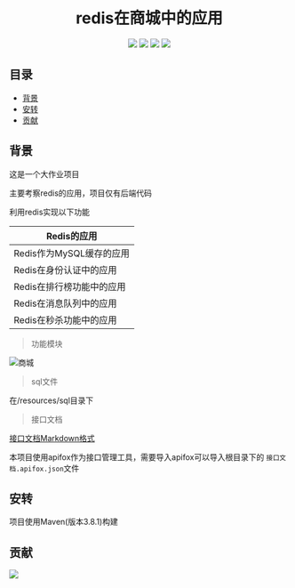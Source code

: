 <h1 align="center">redis在商城中的应用</h1>

<div align="center">

![](https://img.shields.io/badge/Springboot-2.7.6-blue) 
![](https://img.shields.io/badge/Mybatis--Plus-3.5.2-blue) 
![](https://img.shields.io/badge/Maven-3.8.1-blue)
![](https://img.shields.io/badge/Docker-20.10.21-blue)

</div>

## 目录

- [背景](#背景)
- [安转](#安转)
- [贡献](#贡献)



## 背景

这是一个大作业项目

主要考察redis的应用，项目仅有后端代码

利用redis实现以下功能

| Redis的应用               |
| ------------------------- |
| Redis作为MySQL缓存的应用  |
| Redis在身份认证中的应用   |
| Redis在排行榜功能中的应用 |
| Redis在消息队列中的应用   |
| Redis在秒杀功能中的应用   |



>   功能模块

![商城](https://974500760-1303995467.cos.ap-guangzhou.myqcloud.com/PicGo/202301141951470.png)

>   sql文件

在/resources/sql目录下



>   接口文档

[接口文档Markdown格式](https://github.com/wzf0125/shop/blob/master/接口文档.md)

本项目使用apifox作为接口管理工具，需要导入apifox可以导入根目录下的 `接口文档.apifox.json`文件



## 安转

项目使用Maven(版本3.8.1)构建





## 贡献

<a href="https://github.com/wzf0125/shop/graphs/contributors">
  <img src="https://contrib.rocks/image?repo=wzf0125/shop" />
</a>



